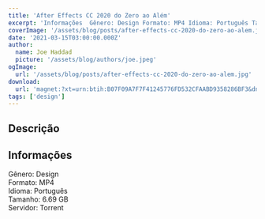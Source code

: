 ```yaml
---
title: 'After Effects CC 2020 do Zero ao Além'
excerpt: 'Informações  Gênero: Design Formato: MP4 Idioma: Português Tamanho: 6.69 GB Servidor: Torrent'
coverImage: '/assets/blog/posts/after-effects-cc-2020-do-zero-ao-alem.jpg'
date: '2021-03-15T03:00:00.000Z'
author:
  name: Joe Haddad
  picture: '/assets/blog/authors/joe.jpeg'
ogImage:
  url: '/assets/blog/posts/after-effects-cc-2020-do-zero-ao-alem.jpg'
download:
  url: 'magnet:?xt=urn:btih:B07F09A7F7F41245776FD532CFAABD9358286BF3&dn=After%20Effects%20CC%202020%20-%20do%20zero%20ao%20alem&tr=udp%3a%2f%2ftracker.openbittorrent.com%3a80%2fannounce&tr=udp%3a%2f%2ftracker.opentrackr.org%3a1337%2fannounce'
tags: ['design']
---
```

<h2>Descrição</h2>
<h2>Informações</h2><p>Gênero: Design<br/>Formato: MP4<br/>Idioma: Português<br/>Tamanho: 6.69 GB<br/>Servidor: Torrent</p>